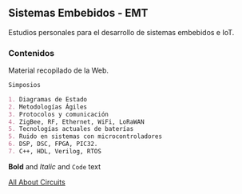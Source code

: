 ## Sistemas Embebidos - EMT

Estudios personales para el desarrollo de sistemas embebidos e IoT. 

### Contenidos

Material recopilado de la Web.

```markdown
Simposios

1. Diagramas de Estado
2. Metodologías Ágiles
3. Protocolos y comunicación
4. ZigBee, RF, Ethernet, WiFi, LoRaWAN
5. Tecnologías actuales de baterías
5. Ruido en sistemas con microcontroladores
6. DSP, DSC, FPGA, PIC32. 
7. C++, HDL, Verilog, RTOS

```
**Bold** and _Italic_ and `Code` text

[All About Circuits](https://www.allaboutcircuits.com/)
